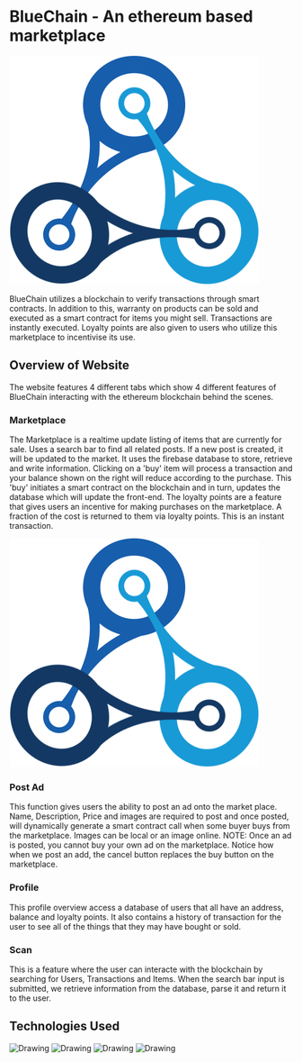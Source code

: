 # BlueChain - An ethereum based marketplace

![alt text](https://github.com/asidique/Project-Blue/blob/master/public/Images/logo.png)

BlueChain utilizes a blockchain to verify transactions through smart contracts. In addition to this, warranty on products can be sold and executed as a smart contract for items you might sell.
Transactions are instantly executed. Loyalty points are also given to users who utilize this marketplace to incentivise its use.


## Overview of Website

The website features 4 different tabs which show 4 different features of BlueChain interacting with the ethereum blockchain behind the scenes.

### Marketplace

The Marketplace is a realtime update listing of items that are currently for sale. Uses a search bar to find all related posts. If a new post is created, it will 
be updated to the market. It uses the firebase database to store, retrieve and write information. Clicking on a 'buy' item will process a
transaction and your balance shown on the right will reduce according to the purchase. This 'buy' initiates a smart contract on the blockchain and
in turn, updates the database which will update the front-end. The loyalty points are a feature that gives users an incentive for making purchases on the marketplace.
A fraction of the cost is returned to them via loyalty points. This is an instant transaction.

![alt text](https://github.com/asidique/Project-Blue/blob/master/public/Images/logo.png)

### Post Ad

This function gives users the ability to post an ad onto the market place. Name, Description, Price and images are required to post and once posted,
will dynamically generate a smart contract call when some buyer buys from the marketplace. Images can be local or an image online. NOTE: Once
an ad is posted, you cannot buy your own ad on the marketplace. Notice how when we post an add, the cancel button replaces the buy button on the marketplace.

### Profile

This profile overview access a database of users that all have an address, balance and loyalty points. It also contains a history of transaction for the user
to see all of the things that they may have bought or sold.

### Scan

This is a feature where the user can interacte with the blockchain by searching for Users, Transactions and Items. When the search bar input is submitted,
we retrieve information from the database, parse it and return it to the user.

## Technologies Used
<img src="https://eternitech.com/wp-content/uploads/2016/12/ReactJS.png" alt="Drawing" style="width: 100;"/>
<img src="https://cdn.hashnode.com/res/hashnode/image/upload/w_500/v1513013358424/BJ8dgr3Zf.png" alt="Drawing" style="width: 100;"/>
<img src="https://alphabaymarket.com/wp-content/uploads/2017/05/Etherium1.jpg" alt="Drawing" style="width: 100;"/>
<img src="https://i2.wp.com/ionicacademy.com/wp-content/uploads/2017/06/firebase-circle.png?ssl=1" alt="Drawing" style="width: 100;"/>

